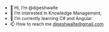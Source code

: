 - 👋 Hi, I’m @dipeshwalte
- 👀 I’m interested in Knowledge Management,
- 🌱 I’m currently learning C# and Angular
- 📫 How to reach me dipeshwalte@gmail.com

<!---
dipeshwalte/dipeshwalte is a ✨ special ✨ repository because its `README.md` (this file) appears on your GitHub profile.
You can click the Preview link to take a look at your changes.
--->
